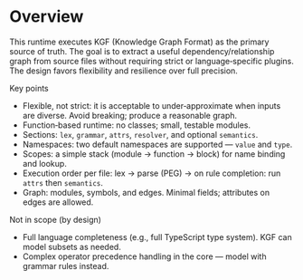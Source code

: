 # Overview

This runtime executes KGF (Knowledge Graph Format) as the primary source of truth. The goal is to extract a useful dependency/relationship graph from source files without requiring strict or language‑specific plugins. The design favors flexibility and resilience over full precision.

Key points

- Flexible, not strict: it is acceptable to under‑approximate when inputs are diverse. Avoid breaking; produce a reasonable graph.
- Function‑based runtime: no classes; small, testable modules.
- Sections: `lex`, `grammar`, `attrs`, `resolver`, and optional `semantics`.
- Namespaces: two default namespaces are supported — `value` and `type`.
- Scopes: a simple stack (module → function → block) for name binding and lookup.
- Execution order per file: lex → parse (PEG) → on rule completion: run `attrs` then `semantics`.
- Graph: modules, symbols, and edges. Minimal fields; attributes on edges are allowed.

Not in scope (by design)

- Full language completeness (e.g., full TypeScript type system). KGF can model subsets as needed.
- Complex operator precedence handling in the core — model with grammar rules instead.

